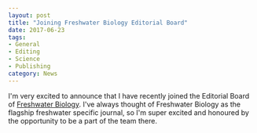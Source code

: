 ```yaml
---
layout: post
title: "Joining Freshwater Biology Editorial Board"
date: 2017-06-23
tags: 
- General
- Editing
- Science
- Publishing
category: News
---
```


I'm very excited to announce that I have recently joined the Editorial Board of [Freshwater Biology](http://onlinelibrary.wiley.com/journal/10.1111/(ISSN)1365-2427). I've always thought of Freshwater Biology as the flagship freshwater specific journal, so I'm super excited and honoured by the opportunity to be a part of the team there.
